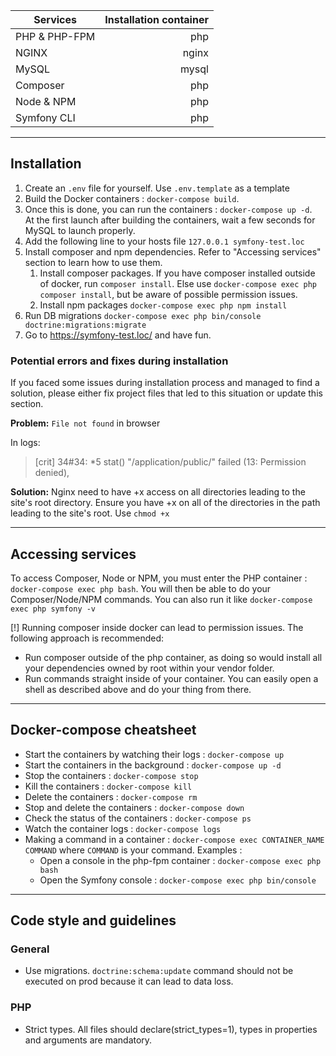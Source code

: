 
| Services      | Installation container |
|---------------|-----------------------:|
| PHP & PHP-FPM |                    php |
| NGINX         |                  nginx |
| MySQL         |                  mysql |
| Composer      |                    php |
| Node & NPM    |                    php |
| Symfony CLI   |                    php |

---

## Installation

1. Create an `.env` file for yourself. Use `.env.template` as a template
2. Build the Docker containers : `docker-compose build`.
3. Once this is done, you can run the containers : `docker-compose up -d`.  
   At the first launch after building the containers, wait a few seconds for MySQL to launch properly.
4. Add the following line to your hosts file `127.0.0.1 symfony-test.loc`
5. Install composer and npm dependencies. Refer to "Accessing services" section to learn how to use them.
   1) Install composer packages. If you have composer installed outside of docker, run `composer install`. 
   Else use `docker-compose exec php composer install`, but be aware of possible permission issues.
   2) Install npm packages `docker-compose exec php npm install`
6. Run DB migrations `docker-compose exec php bin/console doctrine:migrations:migrate`
7. Go to https://symfony-test.loc/ and have fun.

### Potential errors and fixes during installation

If you faced some issues during installation process and managed to find a solution,
please either fix project files that led to this situation or update this section.

**Problem:** `File not found` in browser

In logs:
> [crit] 34#34: *5 stat() "/application/public/" failed (13: Permission denied),

**Solution:** Nginx need to have +x access on all directories leading to the site's root directory.
Ensure you have +x on all of the directories in the path leading to the site's root. Use `chmod +x`

---

## Accessing services

To access Composer, Node or NPM, you must enter the PHP container : `docker-compose exec php bash`. You will then be
able to do your Composer/Node/NPM commands.
You can also run it like `docker-compose exec php symfony -v`

[!] Running composer inside docker can lead to permission issues. The following approach is recommended:

* Run composer outside of the php container, as doing so would install all your dependencies owned by root within your
  vendor folder.
* Run commands straight inside of your container. You can easily open a shell as described above and do your thing from
  there.

---

## Docker-compose cheatsheet

* Start the containers by watching their logs : `docker-compose up`
* Start the containers in the background : `docker-compose up -d`
* Stop the containers : `docker-compose stop`
* Kill the containers : `docker-compose kill`
* Delete the containers : `docker-compose rm`
* Stop and delete the containers : `docker-compose down`
* Check the status of the containers : `docker-compose ps`
* Watch the container logs : `docker-compose logs`
* Making a command in a container : `docker-compose exec CONTAINER_NAME COMMAND` where `COMMAND` is your command.
  Examples :
    - Open a console in the php-fpm container : `docker-compose exec php bash`
    - Open the Symfony console : `docker-compose exec php bin/console`

___
## Code style and guidelines

### General
* Use migrations. `doctrine:schema:update` command should not be executed on prod because it can lead to data loss.

### PHP
* Strict types. All files should declare(strict_types=1), types in properties and arguments are mandatory.
